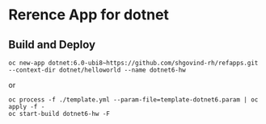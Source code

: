 
# Rerence App for dotnet

## Build and Deploy

```
oc new-app dotnet:6.0-ubi8~https://github.com/shgovind-rh/refapps.git --context-dir dotnet/helloworld --name dotnet6-hw
```
or
```
oc process -f ./template.yml --param-file=template-dotnet6.param | oc apply -f -
oc start-build dotnet6-hw -F
```